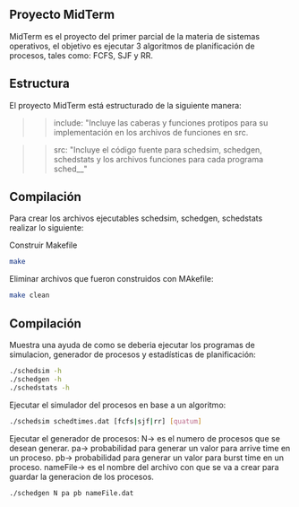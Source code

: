 ## Proyecto MidTerm

MidTerm es el proyecto del primer parcial de la materia de sistemas operativos, el objetivo es ejecutar 3
algoritmos de planificación de procesos, tales como: FCFS, SJF y RR.

## Estructura

El proyecto MidTerm está estructurado de la siguiente manera:

>> include: "Incluye las caberas y funciones protipos para su implementación en los archivos de funciones en src.

>> src: "Incluye el código fuente para schedsim, schedgen, schedstats y los archivos funciones para cada programa sched__"

## Compilación

Para crear los archivos ejecutables schedsim, schedgen, schedstats realizar lo siguiente:

Construir Makefile
```bash
make
```

Eliminar archivos que fueron construidos con MAkefile:
```bash
make clean
```
## Compilación
Muestra una ayuda de como se deberia ejecutar los programas de simulacion, generador de procesos y estadísticas de planificación:
```bash
./schedsim -h
./schedgen -h
./schedstats -h
```

Ejecutar el simulador del procesos en base a un algoritmo:
```bash
./schedsim schedtimes.dat [fcfs|sjf|rr] [quatum]
```

Ejecutar el generador de procesos:
N-> es el numero de procesos que se desean generar.
pa-> probabilidad para generar un valor para arrive time en un proceso.
pb-> probabilidad para generar un valor para burst time en un proceso.
nameFile-> es el nombre del archivo con que se va a crear para guardar la generacion de los procesos.
```bash
./schedgen N pa pb nameFile.dat
```